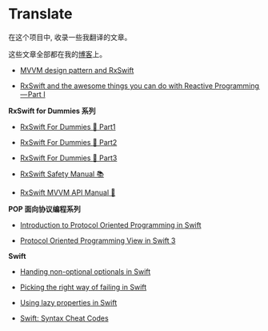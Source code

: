 # Translate

在这个项目中, 收录一些我翻译的文章。

这些文章全部都在我的[博客]( http://CepheusSun.com)上。



* [MVVM design pattern and RxSwift](https://github.com/Interview-iOS/Translate/blob/master/Articles/MVVM%20design%20pattern%20and%20RxSwift.md)

* [RxSwift and the awesome things you can do with Reactive Programming — Part I](https://github.com/Interview-iOS/Translate/blob/master/Articles/RxSwift%20and%20the%20awesome%20things%20you%20can%20do%20with%20Reactive%20Programming%E2%80%8A%E2%80%94%E2%80%8APart%20I.md)


 **RxSwift for Dummies 系列**

* [RxSwift For Dummies 🐣 Part1](https://github.com/CepheusTeam/Translate/blob/master/Articles/RxSwift%20For%20Dummies%20Part1.md)

* [RxSwift For Dummies 🐣 Part2](https://github.com/CepheusTeam/Translate/blob/master/Articles/RxSwift%20For%20Dummies%20Part2.md)

* [RxSwift For Dummies 🐣 Part3](https://github.com/CepheusSun/Translate/blob/master/Articles/RxSwift%20For%20Dummies%20Part3.md)

* [RxSwift Safety Manual 📚](https://github.com/CepheusSun/Translate/blob/master/Articles/RxSwift%20Safety%20Manual.md)

* [RxSwift MVVM API Manual 📃](https://github.com/CepheusSun/Translate/blob/master/Articles/RxSwift%20MVVM%20API%20Manual.md)


**POP 面向协议编程系列**

* [Introduction to Protocol Oriented Programming in Swift](https://github.com/CepheusSun/Translate/blob/master/Articles/Introduction%20to%20Protocol%20Oriented%20Programming%20in%20Swift.md)

* [Protocol Oriented Programming View in Swift 3](https://github.com/CepheusSun/Translate/blob/master/Articles/Protocol%20Oriented%20Programming%20View%20in%20Swift%203.md)




**Swift**


* [Handing non-optional optionals in Swift](https://github.com/CepheusSun/Translate/blob/master/Articles/Handing%20non-optional%20optionals%20in%20Swift.md)

* [Picking the right way of failing in Swift](https://github.com/CepheusSun/Translate/blob/master/Articles/Picking%20the%20right%20way%20of%20failing%20in%20Swift.md)

* [Using lazy properties in Swift](https://github.com/CepheusSun/Translate/blob/master/Articles/Using%20lazy%20properties%20in%20Swift.md)


* [Swift: Syntax Cheat Codes]()

